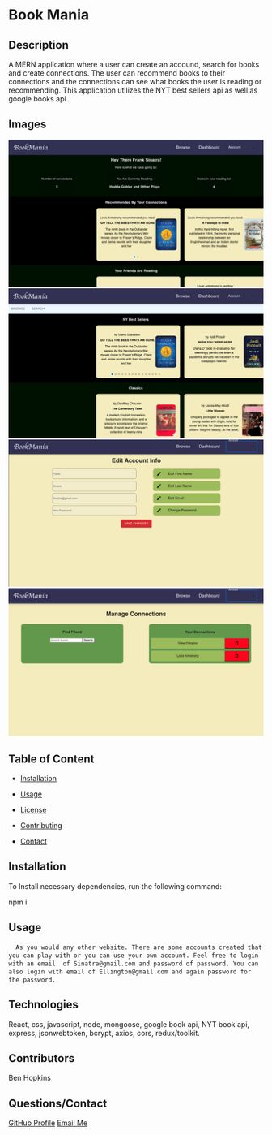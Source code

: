 
  # Book Mania

  

  ## Description

  A MERN application where a user can create an accound, search for books and create connections. The user can recommend books to their connections and the connections can see what books the user is reading or recommending. This application utilizes the NYT best sellers api as well as google books api. 

  ## Images

<img style="width 500px" src="./img1.png"/>
<img style="width 500px" src="./img2.png"/>
<img style="width 500px" src="./img3.png"/>
<img style="width 500px" src="./img4.png"/>
  
  ## Table of Content

  * [Installation](#installation)

  * [Usage](#usage)

  * [License](#license)

  * [Contributing](#contributors)

  * [Contact](#questions/contact)

  ## Installation

  To Install necessary dependencies, run the following command:
  
  npm i

  ## Usage

      As you would any other website. There are some accounts created that you can play with or you can use your own account. Feel free to login with an email  of Sinatra@gmail.com and password of password. You can also login with email of Ellington@gmail.com and again password for the password.
  
  ## Technologies

  React, css, javascript, node, mongoose, google book api, NYT book api, express, jsonwebtoken, bcrypt, axios, cors, redux/toolkit.

  ## Contributors

  Ben Hopkins

  ## Questions/Contact

  <a href="https://github.com/bh007183">GitHub Profile</a>
  <a href="mailto:bjhops17@gmail.com"> Email Me</a>
  
  



  